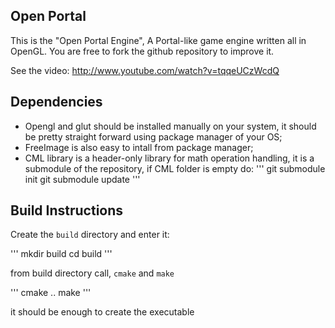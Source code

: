 ## Open Portal

This is the "Open Portal Engine", A Portal-like game engine written all in OpenGL.
You are free to fork the github repository to improve it.

See the video:
http://www.youtube.com/watch?v=tqqeUCzWcdQ

## Dependencies

* Opengl and glut should be installed manually on your system, it should be pretty straight forward using package manager of your OS;
* FreeImage is also easy to intall from package manager;
* CML library is a header-only library for math operation handling, it is a submodule of the repository, if CML folder is empty do:
    '''
    git submodule init
    git submodule update
    '''

## Build Instructions

Create the `build` directory and enter it:

'''
mkdir build
cd build
'''

from build directory call, `cmake` and `make`

'''
cmake ..
make
'''

it should be enough to create the executable